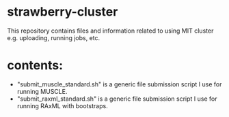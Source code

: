 # strawberry-cluster
This repository contains files and information related to using MIT cluster e.g. uploading, running jobs, etc.


# contents:
- "submit_muscle_standard.sh" is a generic file submission script I use for running MUSCLE.
- "submit_raxml_standard.sh" is a generic file submission script I use for running RAxML with bootstraps.
